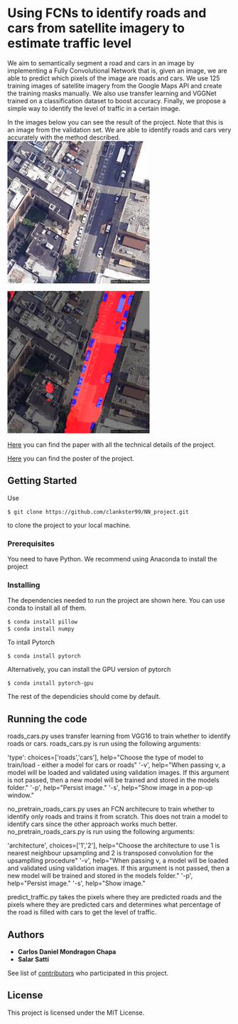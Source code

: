 # Using FCNs to identify roads and cars from satellite imagery to estimate traffic level

We aim to semantically segment a road and cars in an image by implementing a Fully Convolutional Network that is, given an image, we are able to predict which pixels of the image are roads and cars. We use 125 training images of satellite imagery from the Google Maps API and create the training masks manually. We also use transfer learning and VGGNet trained on a classification dataset to boost accuracy. Finally, we propose a simple way to identify the level of traffic in a certain image.

In the images below you can see the result of the project. Note that this is an image from the validation set. We are able to identify roads and cars very accurately with the method described.
<img src="example.png" width="320" height="320" margin="10px">

<img src="example_result.png" width="320" height="320" margin="10px">

[Here](https://github.com/clankster99/NN_project/blob/master/project_paper.pdf) you can find the paper with all the technical details of the project.

[Here](https://github.com/clankster99/NN_project/blob/master/project_poster.pdf) you can find the poster of the project.

## Getting Started

Use
```
$ git clone https://github.com/clankster99/NN_project.git
```
to clone the project to your local machine.

### Prerequisites

You need to have Python. We recommend using Anaconda to install the project

### Installing

The dependencies needed to run the project are shown here. You can use conda to install all of them.
```
$ conda install pillow
$ conda install numpy
```
To intall Pytorch
```
$ conda install pytorch
```
Alternatively, you can install the GPU version of pytorch
```
$ conda install pytorch-gpu
```
The rest of the dependicies should come by default.

## Running the code

roads_cars.py uses transfer learning from VGG16 to train whether to identify roads or cars. roads_cars.py is run using the following arguments:

'type': choices=['roads','cars'], help="Choose the type of model to train/load - either a model for cars or roads"
'-v', help="When passing v, a model will be loaded and validated using validation images. If this argument is not passed, then a new model will be trained and stored in the models folder."
'-p', help="Persist image."
'-s', help="Show image in a pop-up window."

no_pretrain_roads_cars.py uses an FCN architecure to train whether to identify only roads and trains it from scratch. This does not train a model to identify cars since the other approach works much better. no_pretrain_roads_cars.py is run using the following arguments:

'architecture', choices=['1','2'], help="Choose the architecture to use 1 is nearest neighbour upsampling and 2 is transposed convolution for the upsamplling procedure"
'-v', help="When passing v, a model will be loaded and validated using validation images. If this argument is not passed, then a new model will be trained and stored in the models folder."
'-p', help="Persist image."
'-s', help="Show image."

predict_traffic.py takes the pixels where they are predicted roads and the pixels where they are predicted cars and determines what percentage of the road is filled with cars to get the level of traffic.

## Authors

* **Carlos Daniel Mondragon Chapa**
* **Salar Satti**

See list of [contributors](https://github.com/clankster99/NN_project/graphs/contributors) who participated in this project.

## License

This project is licensed under the MIT License.
